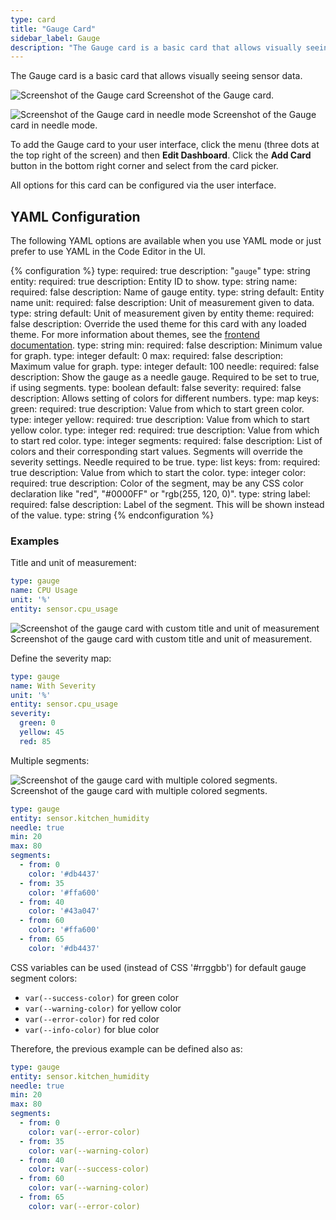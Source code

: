 ```yaml
---
type: card
title: "Gauge Card"
sidebar_label: Gauge
description: "The Gauge card is a basic card that allows visually seeing sensor data."
---
```


The Gauge card is a basic card that allows visually seeing sensor data.

<p class='img'>
<img src='/images/dashboards/gauge_card.gif' alt='Screenshot of the Gauge card'>
Screenshot of the Gauge card.
</p>

<p class='img'>
<img src='/images/dashboards/gauge_needle_card.png' alt='Screenshot of the Gauge card in needle mode'>
Screenshot of the Gauge card in needle mode.
</p>

To add the Gauge card to your user interface, click the menu (three dots at the top right of the screen) and then **Edit Dashboard**. Click the **Add Card** button in the bottom right corner and select from the card picker.

All options for this card can be configured via the user interface.

## YAML Configuration

The following YAML options are available when you use YAML mode or just prefer to use YAML in the Code Editor in the UI.

{% configuration %}
type:
  required: true
  description: "`gauge`"
  type: string
entity:
  required: true
  description: Entity ID to show.
  type: string
name:
  required: false
  description: Name of gauge entity.
  type: string
  default: Entity name
unit:
  required: false
  description: Unit of measurement given to data.
  type: string
  default: Unit of measurement given by entity
theme:
  required: false
  description: Override the used theme for this card with any loaded theme. For more information about themes, see the [frontend documentation](/integrations/frontend/).
  type: string
min:
  required: false
  description: Minimum value for graph.
  type: integer
  default: 0
max:
  required: false
  description: Maximum value for graph.
  type: integer
  default: 100
needle:
  required: false
  description: Show the gauge as a needle gauge. Required to be set to true, if using segments.
  type: boolean
  default: false
severity:
  required: false
  description: Allows setting of colors for different numbers.
  type: map
  keys:
    green:
      required: true
      description: Value from which to start green color.
      type: integer
    yellow:
      required: true
      description: Value from which to start yellow color.
      type: integer
    red:
      required: true
      description: Value from which to start red color.
      type: integer
segments:
  required: false
  description: List of colors and their corresponding start values. Segments will override the severity settings. Needle required to be true.
  type: list
  keys:
    from:
      required: true
      description: Value from which to start the color.
      type: integer
    color:
      required: true
      description: Color of the segment, may be any CSS color declaration like "red", "#0000FF" or "rgb(255, 120, 0)".
      type: string
    label:
      required: false
      description: Label of the segment. This will be shown instead of the value.
      type: string
{% endconfiguration %}

### Examples

Title and unit of measurement:

```yaml
type: gauge
name: CPU Usage
unit: '%'
entity: sensor.cpu_usage
```

<p class='img'>
<img src='/images/dashboards/gauge_card.gif' alt='Screenshot of the gauge card with custom title and unit of measurement'>
Screenshot of the gauge card with custom title and unit of measurement.
</p>

Define the severity map:

```yaml
type: gauge
name: With Severity
unit: '%'
entity: sensor.cpu_usage
severity:
  green: 0
  yellow: 45
  red: 85
```

Multiple segments:

<p class='img'>
<img src='/images/dashboards/gauge_segments.png' alt='Screenshot of the gauge card with multiple colored segments.'>
Screenshot of the gauge card with multiple colored segments.
</p>

```yaml
type: gauge
entity: sensor.kitchen_humidity
needle: true
min: 20
max: 80
segments:
  - from: 0
    color: '#db4437'
  - from: 35
    color: '#ffa600'
  - from: 40
    color: '#43a047'
  - from: 60
    color: '#ffa600'
  - from: 65
    color: '#db4437'
```

CSS variables can be used (instead of CSS '#rrggbb') for default gauge segment colors:

- `var(--success-color)` for green color
- `var(--warning-color)` for yellow color
- `var(--error-color)` for red color
- `var(--info-color)` for blue color

Therefore, the previous example can be defined also as:

```yaml
type: gauge
entity: sensor.kitchen_humidity
needle: true
min: 20
max: 80
segments:
  - from: 0
    color: var(--error-color)
  - from: 35
    color: var(--warning-color)
  - from: 40
    color: var(--success-color)
  - from: 60
    color: var(--warning-color)
  - from: 65
    color: var(--error-color)
```
